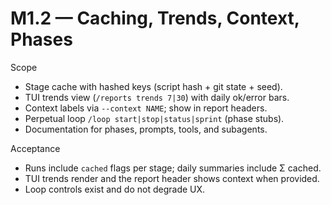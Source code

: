 # M1.2 — Caching, Trends, Context, Phases

Scope
- Stage cache with hashed keys (script hash + git state + seed).
- TUI trends view (`/reports trends 7|30`) with daily ok/error bars.
- Context labels via `--context NAME`; show in report headers.
- Perpetual loop `/loop start|stop|status|sprint` (phase stubs).
- Documentation for phases, prompts, tools, and subagents.

Acceptance
- Runs include `cached` flags per stage; daily summaries include Σ cached.
- TUI trends render and the report header shows context when provided.
- Loop controls exist and do not degrade UX.
